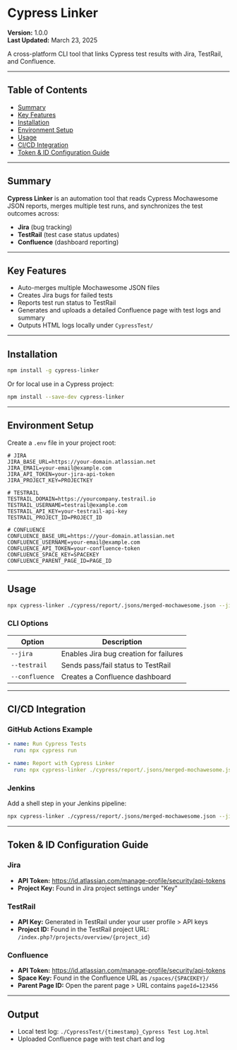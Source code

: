 # Cypress Linker

**Version:** 1.0.0  
**Last Updated:** March 23, 2025  

A cross-platform CLI tool that links Cypress test results with Jira, TestRail, and Confluence.

---

## Table of Contents

- [Summary](#summary)
- [Key Features](#key-features)
- [Installation](#installation)
- [Environment Setup](#environment-setup)
- [Usage](#usage)
- [CI/CD Integration](#cicd-integration)
- [Token & ID Configuration Guide](#token--id-configuration-guide)

---

## Summary

**Cypress Linker** is an automation tool that reads Cypress Mochawesome JSON reports, merges multiple test runs, and synchronizes the test outcomes across:
- **Jira** (bug tracking)
- **TestRail** (test case status updates)
- **Confluence** (dashboard reporting)

---

## Key Features

- Auto-merges multiple Mochawesome JSON files
- Creates Jira bugs for failed tests
- Reports test run status to TestRail
- Generates and uploads a detailed Confluence page with test logs and summary
- Outputs HTML logs locally under `CypressTest/`

---

## Installation

```bash
npm install -g cypress-linker
```

Or for local use in a Cypress project:

```bash
npm install --save-dev cypress-linker
```

---

## Environment Setup

Create a `.env` file in your project root:

```env
# JIRA
JIRA_BASE_URL=https://your-domain.atlassian.net
JIRA_EMAIL=your-email@example.com
JIRA_API_TOKEN=your-jira-api-token
JIRA_PROJECT_KEY=PROJECTKEY

# TESTRAIL
TESTRAIL_DOMAIN=https://yourcompany.testrail.io
TESTRAIL_USERNAME=testrail@example.com
TESTRAIL_API_KEY=your-testrail-api-key
TESTRAIL_PROJECT_ID=PROJECT_ID

# CONFLUENCE
CONFLUENCE_BASE_URL=https://your-domain.atlassian.net
CONFLUENCE_USERNAME=your-email@example.com
CONFLUENCE_API_TOKEN=your-confluence-token
CONFLUENCE_SPACE_KEY=SPACEKEY
CONFLUENCE_PARENT_PAGE_ID=PAGE_ID
```

---

## Usage

```bash
npx cypress-linker ./cypress/report/.jsons/merged-mochawesome.json --jira --testrail --confluence
```

### CLI Options

| Option          | Description                               |
|-----------------|-------------------------------------------|
| `--jira`        | Enables Jira bug creation for failures    |
| `--testrail`    | Sends pass/fail status to TestRail        |
| `--confluence`  | Creates a Confluence dashboard            |

---

## CI/CD Integration

### GitHub Actions Example

```yaml
- name: Run Cypress Tests
  run: npx cypress run

- name: Report with Cypress Linker
  run: npx cypress-linker ./cypress/report/.jsons/merged-mochawesome.json --jira --testrail --confluence
```

### Jenkins

Add a shell step in your Jenkins pipeline:

```bash
npx cypress-linker ./cypress/report/.jsons/merged-mochawesome.json --jira --testrail --confluence
```

---

## Token & ID Configuration Guide

### Jira
- **API Token:** https://id.atlassian.com/manage-profile/security/api-tokens
- **Project Key:** Found in Jira project settings under "Key"

### TestRail
- **API Key:** Generated in TestRail under your user profile > API keys
- **Project ID:** Found in the TestRail project URL: `/index.php?/projects/overview/{project_id}`

### Confluence
- **API Token:** https://id.atlassian.com/manage-profile/security/api-tokens
- **Space Key:** Found in the Confluence URL as `/spaces/{SPACEKEY}/`
- **Parent Page ID:** Open the parent page > URL contains `pageId=123456`

---

## Output

- Local test log: `./CypressTest/{timestamp}_Cypress Test Log.html`
- Uploaded Confluence page with test chart and log
